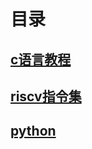 # 目录



## [c语言教程](https://github.com/YohnWang/let-s-study/blob/master/doc/c-language.md)

## [riscv指令集](https://github.com/YohnWang/let-s-study/blob/master/doc/riscv-instruction-set.md)

## [python](https://github.com/YohnWang/let-s-study/blob/master/doc/learning-python.md) 

